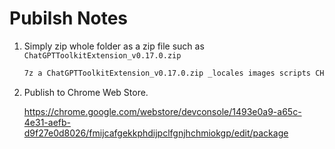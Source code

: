 # Pubilsh Notes

1. Simply zip whole folder as a zip file such as `ChatGPTToolkitExtension_v0.17.0.zip`

    ```sh
    7z a ChatGPTToolkitExtension_v0.17.0.zip _locales images scripts CHANGELOG.md manifest.json README.md
    ```

2. Publish to Chrome Web Store.

    <https://chrome.google.com/webstore/devconsole/1493e0a9-a65c-4e31-aefb-d9f27e0d8026/fmijcafgekkphdijpclfgnjhchmiokgp/edit/package>